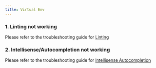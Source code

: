 ```yaml
---
title: Virtual Env
---
```


### 1. Linting not working
Please refer to the troubleshooting guide for [Linting](https://github.com/DonJayamanne/pythonVSCode/wiki/Troubleshooting-Linting/_edit)   

### 2. Intellisense/Autocompletion not working
Please refer to the troubleshooting guide for [Intellisense Autocompletion](https://github.com/DonJayamanne/pythonVSCode/wiki/Troubleshooting-Intellisense-Autocompletion)   
